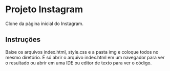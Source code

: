 <h1>Projeto Instagram</h1>

<p>Clone da página inicial do Instagram.</p>

## Instruções

Baixe os arquivos index.html, style.css e a pasta img e coloque todos no mesmo diretório. É só abrir o arquivo index.html em um navegador para ver o resultado ou abrir em uma IDE ou editor de texto para ver o código.
